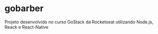 # gobarber
Projeto desenvolvido no curso GoStack da Rocketseat utilizando Node.js, Reack e React-Native
